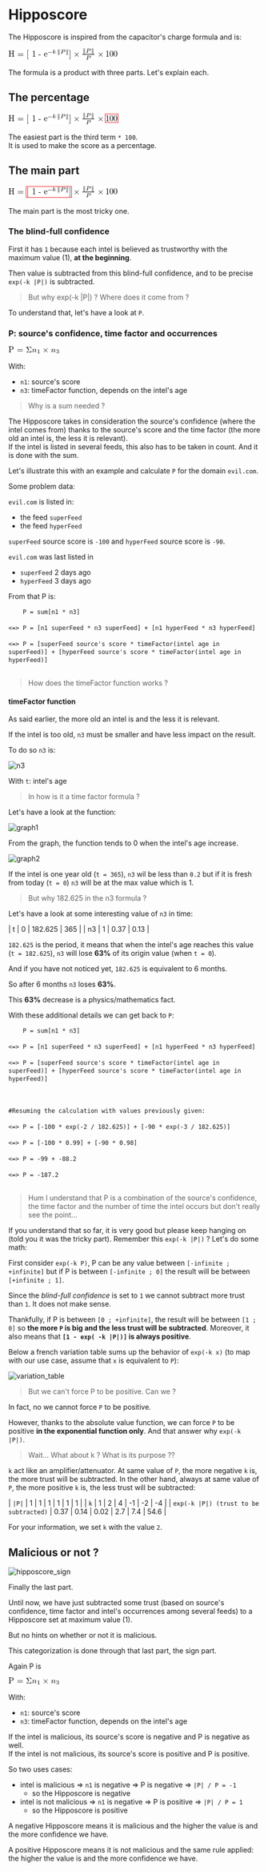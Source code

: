 # Hipposcore

The Hipposcore is inspired from the capacitor's charge formula and is:

![hipposcore](hipposcore.png)

The formula is a product with three parts. Let's explain each.

## The percentage

![hipposcore_percentage](hipposcore_percentage.png)

The easiest part is the third term ``` * 100 ```.     
It is used to make the score as a percentage.

## The main part

![hipposcore_main_part](hipposcore_main_part.png)

The main part is the most tricky one.

### The blind-full confidence

First it has ```1``` because each intel is believed as trustworthy with the maximum value (1), **at the beginning**. 

Then value is subtracted from this blind-full confidence, and to be precise ```exp(-k |P|)``` is subtracted.

> But why exp(-k |P|) ? Where does it come from ?    

To understand that, let's have a look at ```P```.

### P: source's confidence, time factor and occurrences

![p](p.png)

With:    


* ```n1```: source's score
* ```n3```: timeFactor function, depends on the intel's age

> Why is a sum needed ?

The Hipposcore takes in consideration the source's confidence (where the intel comes from) thanks to the source's score  and the time factor (the more old an intel is, the less it is relevant).     
If the intel is listed in several feeds, this also has to be taken in count. And it is done with the sum.

Let's illustrate this with an example and calculate ```P``` for the domain ```evil.com```.

Some problem data:  


```evil.com``` is listed in:
 
   * the feed ```superFeed```
   * the feed ```hyperFeed```


```superFeed``` source score is ```-100``` and ```hyperFeed``` source score is ```-90```.


```evil.com``` was last listed in

   * ```superFeed``` 2 days ago
   * ```hyperFeed``` 3 days ago

From that P is:

```
    P = sum[n1 * n3]
    
<=> P = [n1 superFeed * n3 superFeed] + [n1 hyperFeed * n3 hyperFeed]
        
<=> P = [superFeed source's score * timeFactor(intel age in superFeed)] + [hyperFeed source's score * timeFactor(intel age in hyperFeed)]
 
```

> How does the timeFactor function works ?


#### timeFactor function

As said earlier, the more old an intel is and the less it is relevant.     


If the intel is too old, ```n3``` must be smaller and have less impact on the result.    


To do so ```n3``` is:


![n3](n3.png)

With ```t```: intel's age

> In how is it a time factor formula ?

Let's have a look at the function:

![graph1](graph1.png)

From the graph, the function tends to 0 when the intel's age increase.

![graph2](graph2.png)

If the intel is one year old (```t = 365```), ```n3``` wil be less than ```0.2``` but if it is fresh from today (```t = 0```) ```n3``` will be at the max value which is 1.

> But why 182.625 in the n3 formula ?

Let's have a look at some interesting value of ```n3``` in time:

|  t  |  0  |  182.625  |  365  |
|  n3  |  1  |  0.37  |  0.13  |

```182.625``` is the period, it means that when the intel's age reaches this value (```t = 182.625```), ```n3``` will lose **63%** of its origin value (when ```t = 0```).   

And if you have not noticed yet, ```182.625``` is equivalent to 6 months.     

So after 6 months ```n3``` loses **63%**.    


This **63%** decrease is a physics/mathematics fact.

With these additional details we can get back to ```P```:


```
    P = sum[n1 * n3]
    
<=> P = [n1 superFeed * n3 superFeed] + [n1 hyperFeed * n3 hyperFeed]
        
<=> P = [superFeed source's score * timeFactor(intel age in superFeed)] + [hyperFeed source's score * timeFactor(intel age in hyperFeed)]



#Resuming the calculation with values previously given:

<=> P = [-100 * exp(-2 / 182.625)] + [-90 * exp(-3 / 182.625)]

<=> P = [-100 * 0.99] + [-90 * 0.98]

<=> P = -99 + -88.2

<=> P = -187.2
 
```

> Hum I understand that P is a combination of the source's confidence, the time factor and the number of time the intel occurs but don't really see the point...

If you understand that so far, it is very good but please keep hanging on (told you it was the tricky part). Remember this ```exp(-k |P|)``` ? Let's do some math:

First consider ```exp(-k P)```, P can be any value between ```[-infinite ; +infinite]``` but if P is between ```[-infinite ; 0]``` the result will be between ```[+infinite ; 1]```.

Since the *blind-full confidence* is set to ```1``` we cannot subtract more trust than ```1```. It does not make sense.    

Thankfully, if P is between ```[0 ; +infinite]```, the result will be between ```[1 ; 0]``` so **the more ```P``` is big and the less trust will be subtracted**.
Moreover, it also means that **```[1 - exp( -k |P|)]``` is always positive**.


Below a french variation table sums up the behavior of ```exp(-k x)``` (to map with our use case, assume that ```x``` is equivalent to ```P```):

![variation_table](variation_table.png)

> But we can't force P to be positive. Can we ?

In fact, no we cannot force ```P``` to be positive.   

However, thanks to the absolute value function, we can force ```P``` to be positive **in the exponential function only**. And that answer why ```exp(-k |P|)```.

> Wait... What about k ? What is its purpose ??

```k``` act like an amplifier/attenuator. At same value of ```P```, the more negative ```k``` is, the more trust will be subtracted. In the other hand, always at same value of ```P```, the more positive ```k``` is, the less trust will be subtracted:

|  ```|P|```  |  1  |  1  |  1  |  1  |  1  |  1  |
|  ```k```  |  1  |  2  |  4  | -1  |  -2  |  -4  |
|  ```exp(-k |P|) (trust to be subtracted)```  |  0.37  |  0.14  |  0.02  |  2.7  |  7.4  |  54.6 |

For your information, we set ```k``` with the value ```2```.








## Malicious or not ?

![hipposcore_sign](hipposcore_sign.png)

Finally the last part.


Until now, we have just subtracted some trust (based on source's confidence, time factor and intel's occurrences among several feeds) to a Hipposcore set at maximum value (1).    


But no hints on whether or not it is malicious.    


This categorization is done through that last part, the sign part.   


Again P is

![p](p.png)

With:    


* ```n1```: source's score
* ```n3```: timeFactor function, depends on the intel's age    
 


If the intel is malicious, its source's score is negative and P is negative as well.      
If the intel is not malicious, its source's score is positive and P is positive.    


So two uses cases:

* intel is malicious => ```n1``` is negative => P is negative => ```|P| / P = -1```
   * so the Hipposcore is negative
* intel is not malicious => ```n1``` is negative => P is positive => ```|P| / P = 1```
   * so the Hipposcore is positive

A negative Hipposcore means it is malicious and the higher the value is and the more confidence we have.   

A positive Hipposcore means it is not malicious and the same rule applied: the higher the value is and the more confidence we have.

